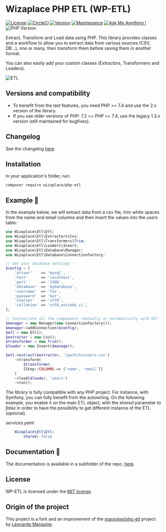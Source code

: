 # Wizaplace PHP ETL (WP-ETL)

[![License](https://poser.pugx.org/wizaplace/php-etl/license)](https://packagist.org/packages/wizaplace/php-etl)
[![CircleCI](https://circleci.com/gh/wizaplace/php-etl/tree/master.svg?style=svg)](https://circleci.com/gh/wizaplace/php-etl/tree/master)
[![Version](https://img.shields.io/github/v/release/wizaplace/php-etl)](https://circleci.com/gh/wizaplace/php-etl/tree/master)
[![Maintenance](https://img.shields.io/badge/Maintained%3F-yes-green.svg)](https://GitHub.com/wizaplace/php-etl/graphs/commit-activity)
[![Ask Me Anything !](https://img.shields.io/badge/Ask%20me-anything-1abc9c.svg)](https://GitHub.com/wizaplace/php-etl)
![PHP Version](https://img.shields.io/packagist/php-v/wizaplace/php-etl)

Extract, Transform and Load data using PHP.
This library provides classes and a workflow to allow you to extract data from various sources (CSV, DB...), one or many, then transform them before saving them in another format.

You can also easily add your custom classes (Extractors, Transformers and Loaders).

![ETL](docs/img/etl.svg)

## Versions and compatibility
* To benefit from the last features, you need PHP >= 7.4 and use the 2.x version of the library.
* If you use older versions of PHP: 7.2 <= PHP <= 7.4, use the legacy 1.3.x version (still maintained for bugfixes).

## Changelog

See the changelog [here](changelog.MD)

## Installation

In your application's folder, run:

```shell
composer require wizaplace/php-etl
```

## Example :light_rail:

In the example below, we will extract data from a csv file, trim white spaces from the name and email columns and then insert the values into the _users_ table:

```php
use Wizaplace\Etl\Etl;
use Wizaplace\Etl\Extractors\Csv;
use Wizaplace\Etl\Transformers\Trim;
use Wizaplace\Etl\Loaders\Insert;
use Wizaplace\Etl\Database\Manager;
use Wizaplace\Etl\Database\ConnectionFactory;

// Get your database settings :
$config = [
    'driver'    => 'mysql',
    'host'      => 'localhost',
    'port'      => '3306',
    'database'  => 'myDatabase',
    'username'  => 'foo',
    'password'  => 'bar',
    'charset'   => 'utf8',
    'collation' => 'utf8_unicode_ci',
];

// Instanciate all the components (manually or automatically with DI)
$manager = new Manager(new ConnectionFactory());
$manager->addConnection($config);
$etl = new Etl();
$extractor = new Csv();
$transformer = new Trim();
$loader = new Insert($manager);

$etl->extract($extractor, '/path/to/users.csv')
    ->transform(
        $transformer,
        [Step::COLUMNS => ['name', 'email']]
    )
    ->load($loader, 'users')
    ->run();
```

The library is fully compatible with any PHP project.
For instance, with Symfony, you can fully benefit from the autowiring. On the following example, you enable it on the
main ETL object, with the _shared_ parameter to _false_ in order to have the possibility to get
different instance of the ETL (optional).

_services.yaml_

```yaml
    Wizaplace\Etl\Etl:
        shared: false
```

## Documentation :notebook:

The documentation is available in a subfolder of the repo, [here](docs/README.md).

## License

WP-ETL is licensed under the [MIT license](http://opensource.org/licenses/MIT).

## Origin of the project

This project is a fork and an improvement of the [marquine/php-etl](https://github.com/leomarquine/php-etl) project by [Leonardo Marquine](https://github.com/leomarquine/php-etl).
